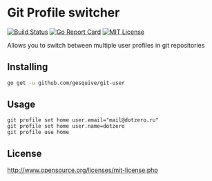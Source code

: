 # Git Profile switcher

[![Build Status](https://travis-ci.org/dotzero/git-profile.svg?branch=master)](https://travis-ci.org/dotzero/git-profile)
[![Go Report Card](https://goreportcard.com/badge/github.com/dotzero/git-profile)](https://goreportcard.com/report/github.com/dotzero/git-profile)
[![MIT License](https://img.shields.io/badge/license-MIT-blue.svg)](https://github.com/dotzero/git-profile/blob/master/LICENSE)

Allows you to switch between multiple user profiles in git repositories

## Installing

 ```bash
go get -u github.com/gesquive/git-user
```

## Usage

```
git profile set home user.email="mail@dotzero.ru"
git profile set home user.name=dotzero
git profile use home
```

## License

http://www.opensource.org/licenses/mit-license.php
